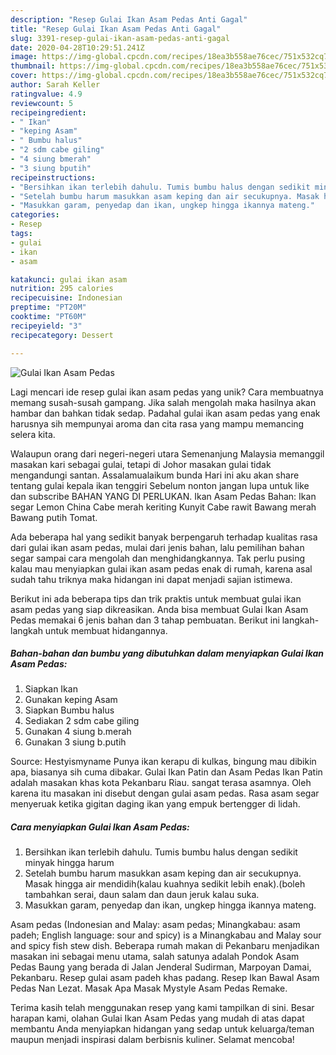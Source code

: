 ```yaml
---
description: "Resep Gulai Ikan Asam Pedas Anti Gagal"
title: "Resep Gulai Ikan Asam Pedas Anti Gagal"
slug: 3391-resep-gulai-ikan-asam-pedas-anti-gagal
date: 2020-04-28T10:29:51.241Z
image: https://img-global.cpcdn.com/recipes/18ea3b558ae76cec/751x532cq70/gulai-ikan-asam-pedas-foto-resep-utama.jpg
thumbnail: https://img-global.cpcdn.com/recipes/18ea3b558ae76cec/751x532cq70/gulai-ikan-asam-pedas-foto-resep-utama.jpg
cover: https://img-global.cpcdn.com/recipes/18ea3b558ae76cec/751x532cq70/gulai-ikan-asam-pedas-foto-resep-utama.jpg
author: Sarah Keller
ratingvalue: 4.9
reviewcount: 5
recipeingredient:
- " Ikan"
- "keping Asam"
- " Bumbu halus"
- "2 sdm cabe giling"
- "4 siung bmerah"
- "3 siung bputih"
recipeinstructions:
- "Bersihkan ikan terlebih dahulu. Tumis bumbu halus dengan sedikit minyak hingga harum"
- "Setelah bumbu harum masukkan asam keping dan air secukupnya. Masak hingga air mendidih(kalau kuahnya sedikit lebih enak).(boleh tambahkan serai, daun salam dan daun jeruk kalau suka."
- "Masukkan garam, penyedap dan ikan, ungkep hingga ikannya mateng."
categories:
- Resep
tags:
- gulai
- ikan
- asam

katakunci: gulai ikan asam 
nutrition: 295 calories
recipecuisine: Indonesian
preptime: "PT20M"
cooktime: "PT60M"
recipeyield: "3"
recipecategory: Dessert

---
```



![Gulai Ikan Asam Pedas](https://img-global.cpcdn.com/recipes/18ea3b558ae76cec/751x532cq70/gulai-ikan-asam-pedas-foto-resep-utama.jpg)

Lagi mencari ide resep gulai ikan asam pedas yang unik? Cara membuatnya memang susah-susah gampang. Jika salah mengolah maka hasilnya akan hambar dan bahkan tidak sedap. Padahal gulai ikan asam pedas yang enak harusnya sih mempunyai aroma dan cita rasa yang mampu memancing selera kita.

Walaupun orang dari negeri-negeri utara Semenanjung Malaysia memanggil masakan kari sebagai gulai, tetapi di Johor masakan gulai tidak mengandungi santan. Assalamualaikum bunda Hari ini aku akan share tentang gulai kepala ikan tenggiri Sebelum nonton jangan lupa untuk like dan subscribe BAHAN YANG DI PERLUKAN. Ikan Asam Pedas Bahan: Ikan segar Lemon China Cabe merah keriting Kunyit Cabe rawit Bawang merah Bawang putih Tomat.

Ada beberapa hal yang sedikit banyak berpengaruh terhadap kualitas rasa dari gulai ikan asam pedas, mulai dari jenis bahan, lalu pemilihan bahan segar sampai cara mengolah dan menghidangkannya. Tak perlu pusing kalau mau menyiapkan gulai ikan asam pedas enak di rumah, karena asal sudah tahu triknya maka hidangan ini dapat menjadi sajian istimewa.


Berikut ini ada beberapa tips dan trik praktis untuk membuat gulai ikan asam pedas yang siap dikreasikan. Anda bisa membuat Gulai Ikan Asam Pedas memakai 6 jenis bahan dan 3 tahap pembuatan. Berikut ini langkah-langkah untuk membuat hidangannya.

<!--inarticleads1-->

##### Bahan-bahan dan bumbu yang dibutuhkan dalam menyiapkan Gulai Ikan Asam Pedas:

1. Siapkan  Ikan
1. Gunakan keping Asam
1. Siapkan  Bumbu halus
1. Sediakan 2 sdm cabe giling
1. Gunakan 4 siung b.merah
1. Gunakan 3 siung b.putih


Source: Hestyismyname Punya ikan kerapu di kulkas, bingung mau dibikin apa, biasanya sih cuma dibakar. Gulai Ikan Patin dan Asam Pedas Ikan Patin adalah masakan khas kota Pekanbaru Riau. sangat terasa asamnya. Oleh karena itu masakan ini disebut dengan gulai asam pedas. Rasa asam segar menyeruak ketika gigitan daging ikan yang empuk bertengger di lidah. 

<!--inarticleads2-->

##### Cara menyiapkan Gulai Ikan Asam Pedas:

1. Bersihkan ikan terlebih dahulu. Tumis bumbu halus dengan sedikit minyak hingga harum
1. Setelah bumbu harum masukkan asam keping dan air secukupnya. Masak hingga air mendidih(kalau kuahnya sedikit lebih enak).(boleh tambahkan serai, daun salam dan daun jeruk kalau suka.
1. Masukkan garam, penyedap dan ikan, ungkep hingga ikannya mateng.


Asam pedas (Indonesian and Malay: asam pedas; Minangkabau: asam padeh; English language: sour and spicy) is a Minangkabau and Malay sour and spicy fish stew dish. Beberapa rumah makan di Pekanbaru menjadikan masakan ini sebagai menu utama, salah satunya adalah Pondok Asam Pedas Baung yang berada di Jalan Jenderal Sudirman, Marpoyan Damai, Pekanbaru. Resep gulai asam padeh khas padang. Resep Ikan Bawal Asam Pedas Nan Lezat. Masak Apa Masak Mystyle Asam Pedas Remake. 

Terima kasih telah menggunakan resep yang kami tampilkan di sini. Besar harapan kami, olahan Gulai Ikan Asam Pedas yang mudah di atas dapat membantu Anda menyiapkan hidangan yang sedap untuk keluarga/teman maupun menjadi inspirasi dalam berbisnis kuliner. Selamat mencoba!
